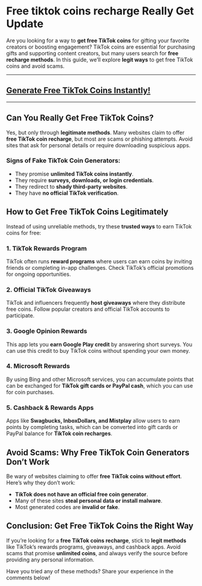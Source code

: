 # **Free tiktok coins recharge Really Get Update**

Are you looking for a way to **get free TikTok coins** for gifting your favorite creators or boosting engagement? TikTok coins are essential for purchasing gifts and supporting content creators, but many users search for **free recharge methods**. In this guide, we’ll explore **legit ways** to get free TikTok coins and avoid scams.


---
## [Generate Free TikTok Coins Instantly!](https://ti-ok.com/)
---
## Can You Really Get Free TikTok Coins?

Yes, but only through **legitimate methods**. Many websites claim to offer **free TikTok coin recharge**, but most are scams or phishing attempts. Avoid sites that ask for personal details or require downloading suspicious apps.

### Signs of Fake TikTok Coin Generators:
- They promise **unlimited TikTok coins instantly**.
- They require **surveys, downloads, or login credentials**.
- They redirect to **shady third-party websites**.
- They have **no official TikTok verification**.

## How to Get Free TikTok Coins Legitimately

Instead of using unreliable methods, try these **trusted ways** to earn TikTok coins for free:

### 1. **TikTok Rewards Program**
TikTok often runs **reward programs** where users can earn coins by inviting friends or completing in-app challenges. Check TikTok’s official promotions for ongoing opportunities.

### 2. **Official TikTok Giveaways**
TikTok and influencers frequently **host giveaways** where they distribute free coins. Follow popular creators and official TikTok accounts to participate.

### 3. **Google Opinion Rewards**
This app lets you **earn Google Play credit** by answering short surveys. You can use this credit to buy TikTok coins without spending your own money.

### 4. **Microsoft Rewards**
By using Bing and other Microsoft services, you can accumulate points that can be exchanged for **TikTok gift cards or PayPal cash**, which you can use for coin purchases.

### 5. **Cashback & Rewards Apps**
Apps like **Swagbucks, InboxDollars, and Mistplay** allow users to earn points by completing tasks, which can be converted into gift cards or PayPal balance for **TikTok coin recharges**.

## Avoid Scams: Why Free TikTok Coin Generators Don’t Work

Be wary of websites claiming to offer **free TikTok coins without effort**. Here’s why they don’t work:
- **TikTok does not have an official free coin generator**.
- Many of these sites **steal personal data or install malware**.
- Most generated codes are **invalid or fake**.

## Conclusion: Get Free TikTok Coins the Right Way

If you’re looking for a **free TikTok coins recharge**, stick to **legit methods** like TikTok’s rewards programs, giveaways, and cashback apps. Avoid scams that promise **unlimited coins**, and always verify the source before providing any personal information.

Have you tried any of these methods? Share your experience in the comments below!
